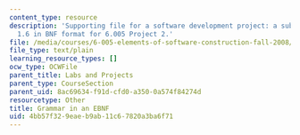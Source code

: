 ```yaml
---
content_type: resource
description: 'Supporting file for a software development project: a subset of ABC
  1.6 in BNF format for 6.005 Project 2.'
file: /media/courses/6-005-elements-of-software-construction-fall-2008/4bb57f329eaeb9ab11c67820a3ba6f71_abc_subset_bnf.txt
file_type: text/plain
learning_resource_types: []
ocw_type: OCWFile
parent_title: Labs and Projects
parent_type: CourseSection
parent_uid: 8ac69634-f91d-cfd0-a350-0a574f84274d
resourcetype: Other
title: Grammar in an EBNF
uid: 4bb57f32-9eae-b9ab-11c6-7820a3ba6f71
---
```

